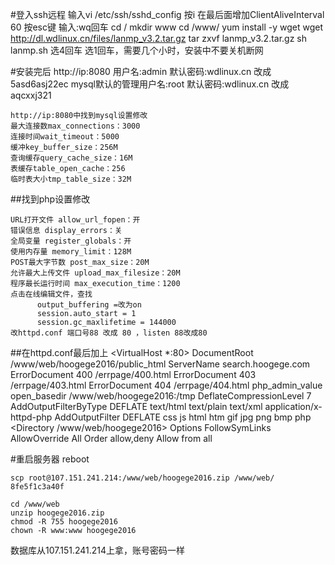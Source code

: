 #登入ssh远程
    输入vi /etc/ssh/sshd_config
    按i
    在最后面增加ClientAliveInterval 60
    按esc键
    输入:wq回车
    cd /
    mkdir www
    cd /www/
    yum install -y wget
    wget http://dl.wdlinux.cn/files/lanmp_v3.2.tar.gz
    tar zxvf lanmp_v3.2.tar.gz
    sh lanmp.sh
    选4回车
    选1回车，需要几个小时，安装中不要关机断网

#安装完后
    http://ip:8080
    用户名:admin 
    默认密码:wdlinux.cn 改成5asd6asj22ec
    mysql默认的管理用户名:root 默认密码:wdlinux.cn 改成aqcxxj321

    http://ip:8080中找到mysql设置修改
    最大连接数max_connections：3000
    连接时间wait_timeout：5000
    缓冲key_buffer_size：256M
    查询缓存query_cache_size：16M
    表缓存table_open_cache：256
    临时表大小tmp_table_size：32M

##找到php设置修改

    URL打开文件 allow_url_fopen：开
    错误信息 display_errors：关
    全局变量 register_globals：开
    使用内存量 memory_limit：128M
    POST最大字节数 post_max_size：20M
    允许最大上传文件 upload_max_filesize：20M
    程序最长运行时间 max_execution_time：1200
    点击在线编辑文件，查找
          output_buffering =改为on
          session.auto_start = 1
          session.gc_maxlifetime = 144000
    改httpd.conf 端口号88 改成 80 ，listen 88改成80
##在httpd.conf最后加上
    <VirtualHost *:80>
    DocumentRoot /www/web/hoogege2016/public_html
    ServerName search.hoogege.com
    ErrorDocument 400 /errpage/400.html
    ErrorDocument 403 /errpage/403.html
    ErrorDocument 404 /errpage/404.html
    php_admin_value open_basedir /www/web/hoogege2016:/tmp
    <IfModule mod_deflate.c>
    DeflateCompressionLevel 7
    AddOutputFilterByType DEFLATE text/html text/plain text/xml application/x-httpd-php
    AddOutputFilter DEFLATE css js html htm gif jpg png bmp php
    </IfModule>
    </VirtualHost>
    <Directory /www/web/hoogege2016>
        Options FollowSymLinks
        AllowOverride All
        Order allow,deny
        Allow from all
    </Directory>


#重启服务器 reboot

    scp root@107.151.241.214:/www/web/hoogege2016.zip /www/web/
    8fe5f1c3a40f
    
    cd /www/web
    unzip hoogege2016.zip
    chmod -R 755 hoogege2016
    chown -R www:www hoogege2016

数据库从107.151.241.214上拿，账号密码一样